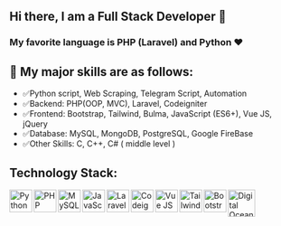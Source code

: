 ## Hi there, I am a Full Stack Developer 👋

### My favorite language is PHP (Laravel) and Python ❤️
## 🌈 My major skills are as follows:

- ✅Python script, Web Scraping, Telegram Script, Automation
- ✅Backend: PHP(OOP, MVC), Laravel, Codeigniter
- ✅Frontend: Bootstrap, Tailwind, Bulma, JavaScript (ES6+), Vue JS, jQuery
- ✅Database: MySQL, MongoDB, PostgreSQL, Google FireBase
- ✅Other Skills: C, C++, C# ( middle level )

<!-- ## 📈 Stats
[![Top Langs](https://github-readme-stats.vercel.app/api/top-langs/?username=useymur&langs_count=10&layout=compact)](https://github-readme-stats.vercel.app/api/top-langs/?username=useymur&langs_count=10&layout=compact) -->

## Technology Stack:

<img align="left" alt="Python" height="40px" src="https://www.vectorlogo.zone/logos/python/python-icon.svg" />
<img align="left" alt="PHP" height="40px" src="https://www.vectorlogo.zone/logos/php/php-ar21.svg" />
<img align="left" alt="MySQL" height="40px" src="https://seeklogo.com/images/M/MySQL-logo-F6FF285A58-seeklogo.com.png" />
<img align="left" alt="JavaScript" height="40px" src="https://seeklogo.com/images/J/javascript-js-logo-2949701702-seeklogo.com.png" />
<img align="left" alt="Laravel" height="40px" src="https://www.vectorlogo.zone/logos/laravel/laravel-ar21.svg" />
<img align="left" alt="Codeigniter" height="40px" src="https://seeklogo.com/images/C/codeigniter-logo-BDF3D666E7-seeklogo.com.png" />
<img align="left" alt="Vue JS" height="40px" src="https://seeklogo.com/images/V/vuejs-logo-17D586B587-seeklogo.com.png" />
<img align="left" alt="Tailwind" height="40px" src="https://seeklogo.com/images/T/tailwind-css-logo-5AD4175897-seeklogo.com.png" />
<img align="left" alt="Bootstrap" height="40px" src="https://seeklogo.com/images/B/bootstrap-logo-3C30FB2A16-seeklogo.com.png" />
<img align="left" alt="Digital Ocean" height="48px" src="https://www.vectorlogo.zone/logos/digitalocean/digitalocean-ar21.svg" />

<!--
**umudov-seymur/umudov-seymur** is a ✨ _special_ ✨ repository because its `README.md` (this file) appears on your GitHub profile.

Here are some ideas to get you started:

- 🔭 I’m currently working on ...
- 🌱 I’m currently learning ...
- 👯 I’m looking to collaborate on ...
- 🤔 I’m looking for help with ...
- 💬 Ask me about ...
- 📫 How to reach me: ...
- 😄 Pronouns: ...
- ⚡ Fun fact: ...
-->
